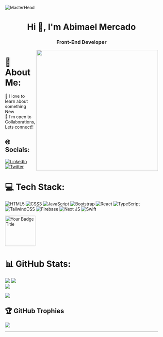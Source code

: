 ![MasterHead]( https://i.pinimg.com/originals/2f/f4/28/2ff428006f3ade5f10beac69372062ab.gif )
<h1 align="center">Hi 👋, I'm Abimael Mercado</h1>
<h3 align="center">Front-End Developer </h3>
<img align="right" width="400"  src="https://bs-uploads.toptal.io/blackfish-uploads/components/blog_post_page/content/cover_image_file/cover_image/687289/retina_1708x683_op-Ten-Front-End-Design-Rules-For-Developers_Luke-Newsletter-d3a7d3e7430ee224cab75104f11342a0.png" />

# 💫 About Me:
🔭 I love to learn about something New <br>
👯 I’m open to Collaborations, Lets connect!!<br>


## 🌐 Socials:
[![LinkedIn](https://img.shields.io/badge/LinkedIn-%230077B5.svg?logo=linkedin&logoColor=white)](https://linkedin.com/in/abimr) [![Twitter](https://img.shields.io/badge/Twitter-%231DA1F2.svg?logo=Twitter&logoColor=white)](https://twitter.com/UnstackID) 

# 💻 Tech Stack:
![HTML5](https://img.shields.io/badge/html5-%23E34F26.svg?style=for-the-badge&logo=html5&logoColor=white) 
![CSS3](https://img.shields.io/badge/css3-%231572B6.svg?style=for-the-badge&logo=css3&logoColor=white) 
![JavaScript](https://img.shields.io/badge/javascript-%23323330.svg?style=for-the-badge&logo=javascript&logoColor=%23F7DF1E)
![Bootstrap](https://img.shields.io/badge/bootstrap-%23563D7C.svg?style=for-the-badge&logo=bootstrap&logoColor=white) 
![React](https://img.shields.io/badge/react-%2320232a.svg?style=for-the-badge&logo=react&logoColor=%2361DAFB) 
![TypeScript](https://img.shields.io/badge/typescript-%23007ACC.svg?style=for-the-badge&logo=typescript&logoColor=white) 
![TailwindCSS](https://img.shields.io/badge/tailwindcss-%2338B2AC.svg?style=for-the-badge&logo=tailwind-css&logoColor=white) 
![Firebase](https://img.shields.io/badge/firebase-%23039BE5.svg?style=for-the-badge&logo=firebase) 
![Next JS](https://img.shields.io/badge/Next-black?style=for-the-badge&logo=next.js&logoColor=white) 
![Swift](https://img.shields.io/badge/swift-F54A2A?style=for-the-badge&logo=swift&logoColor=white) 

<a href="https://www.credly.com/badges/f757a4f0-b625-445b-94ce-c6ea652f4307/public_url">
    <img src="https://images.credly.com/size/680x680/images/d9598c1a-2f59-49b9-b7fc-a764bf23b4d5/image.png" alt="Your Badge Title" width="100" height="100">
</a>



# 📊 GitHub Stats:
![](https://github-readme-stats.vercel.app/api?username=mercad0&theme=highcontrast&hide_border=false&include_all_commits=false&count_private=true)
![](https://github-readme-stats.vercel.app/api/top-langs/?username=mercad0&theme=highcontrast&hide_border=false&include_all_commits=false&count_private=true&layout=compact)<br/>
![](https://github-readme-streak-stats.herokuapp.com/?user=mercad0&theme=highcontrast&hide_border=false)

[![](https://visitcount.itsvg.in/api?id=mercad0&icon=9&color=3)](https://visitcount.itsvg.in)

## 🏆 GitHub Trophies
![](https://github-profile-trophy.vercel.app/?username=mercad0&theme=darkhub&no-frame=false&no-bg=true&margin-w=4)

---

<!-- Proudly created with GPRM ( https://gprm.itsvg.in ) -->

